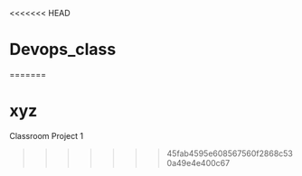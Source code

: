 <<<<<<< HEAD
# Devops_class
=======
# xyz
Classroom Project 1
>>>>>>> 45fab4595e608567560f2868c530a49e4e400c67
